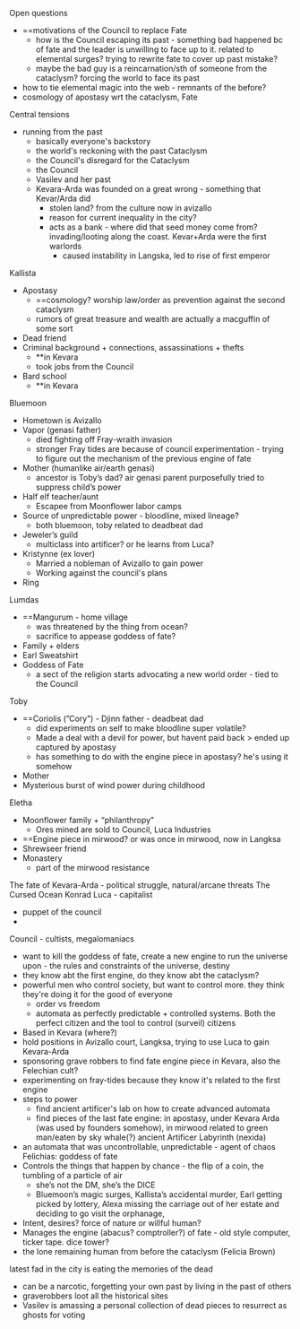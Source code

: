 Open questions
- ==motivations of the Council to replace Fate
	- how is the Council escaping its past - something bad happened bc of fate and the leader is unwilling to face up to it. related to elemental surges? trying to rewrite fate to cover up past mistake?
	- maybe the bad guy is a reincarnation/sth of someone from the cataclysm? forcing the world to face its past
- how to tie elemental magic into the web - remnants of the before?
- cosmology of apostasy wrt the cataclysm, Fate


Central tensions
- running from the past
	- basically everyone's backstory
	- the world's reckoning with the past Cataclysm
	- the Council's disregard for the Cataclysm
	- the Council
	- Vasilev and her past
	- Kevara-Arda was founded on a great wrong - something that Kevar/Arda did 
		- stolen land? from the culture now in avizallo
		- reason for current inequality in the city?
		- acts as a bank - where did that seed money come from? invading/looting along the coast. Kevar+Arda were the first warlords
			- caused instability in Langska, led to rise of first emperor

  

Kallista
- Apostasy
    - ==cosmology? worship law/order as prevention against the second cataclysm
    - rumors of great treasure and wealth are actually a macguffin of some sort
- Dead friend
- Criminal background + connections, assassinations + thefts
    - **in Kevara
    - took jobs from the Council
- Bard school
    - **in Kevara

Bluemoon
- Hometown is Avizallo
- Vapor (genasi father)
    - died fighting off Fray-wraith invasion
    - stronger Fray tides are because of council experimentation - trying to figure out the mechanism of the previous engine of fate
- Mother (humanlike air/earth genasi)
    - ancestor is Toby’s dad? air genasi parent purposefully tried to suppress child’s power
- Half elf teacher/aunt
    - Escapee from Moonflower labor camps
- Source of unpredictable power - bloodline, mixed lineage?
    - both bluemoon, toby related to deadbeat dad
- Jeweler’s guild
    - multiclass into artificer? or he learns from Luca?
- Kristynne (ex lover)
    - Married a nobleman of Avizallo to gain power
    - Working against the council's plans
- Ring

Lumdas
- ==Mangurum - home village
    - was threatened by the thing from ocean?
    - sacrifice to appease goddess of fate?
- Family + elders
- Earl Sweatshirt
- Goddess of Fate
	- a sect of the religion starts advocating a new world order - tied to the Council

Toby
- ==Coriolis (”Cory”) - Djinn father - deadbeat dad
    - did experiments on self to make bloodline super volatile?
    - Made a deal with a devil for power, but havent paid back > ended up captured by apostasy
    - has something to do with the engine piece in apostasy? he's using it somehow
- Mother
- Mysterious burst of wind power during childhood

Eletha
- Moonflower family + “philanthropy”
    - Ores mined are sold to Council, Luca Industries
- ==Engine piece in mirwood? or was once in mirwood, now in Langksa
- Shrewseer friend
- Monastery
    - part of the mirwood resistance

  

The fate of Kevara-Arda - political struggle, natural/arcane threats
The Cursed Ocean
Konrad Luca - capitalist
- puppet of the council
- 
Council - cultists, megalomaniacs
- want to kill the goddess of fate, create a new engine to run the universe upon - the rules and constraints of the universe, destiny
- they know abt the first engine, do they know abt the cataclysm?
- powerful men who control society, but want to control more. they think they're doing it for the good of everyone
	- order vs freedom
	- automata as perfectly predictable + controlled systems. Both the perfect citizen and the tool to control (surveil) citizens
- Based in Kevara (where?)
- hold positions in Avizallo court, Langksa, trying to use Luca to gain Kevara-Arda
- sponsoring grave robbers to find fate engine piece in Kevara, also the Felechian cult?
- experimenting on fray-tides because they know it's related to the first engine
- steps to power
	- find ancient artificer's lab on how to create advanced automata
	- find pieces of the last fate engine: in apostasy, under Kevara Arda (was used by founders somehow), in mirwood related to green man/eaten by sky whale(?)
ancient Artificer
Labyrinth (nexida)
- an automata that was uncontrollable, unpredictable - agent of chaos
Felichias: goddess of fate
- Controls the things that happen by chance - the flip of a coin, the tumbling of a particle of air
    - she’s not the DM, she’s the DICE
    - Bluemoon’s magic surges, Kallista’s accidental murder, Earl getting picked by lottery, Alexa missing the carriage out of her estate and deciding to go visit the orphanage,
- Intent, desires? force of nature or willful human?
- Manages the engine (abacus? comptroller?) of fate - old style computer, ticker tape. dice tower?
- the lone remaining human from before the cataclysm (Felicia Brown)

latest fad in the city is eating the memories of the dead
- can be a narcotic, forgetting your own past by living in the past of others
- graverobbers loot all the historical sites
- Vasilev is amassing a personal collection of dead pieces to resurrect as ghosts for voting